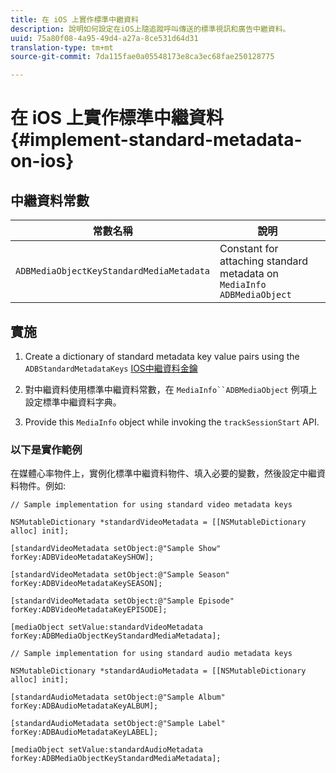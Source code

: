 ```yaml
---
title: 在 iOS 上實作標準中繼資料
description: 說明如何設定在iOS上隨追蹤呼叫傳送的標準視訊和廣告中繼資料。
uuid: 75a80f08-4a95-49d4-a27a-8ce531d64d31
translation-type: tm+mt
source-git-commit: 7da115fae0a05548173e8ca3ec68fae250128775

---
```



# 在 iOS 上實作標準中繼資料{#implement-standard-metadata-on-ios}

## 中繼資料常數

| 常數名稱 | 說明   |
|---|---|
| `ADBMediaObjectKeyStandardMediaMetadata` | Constant for attaching standard metadata on `MediaInfo ADBMediaObject` |

## 實施

1. Create a dictionary of standard metadata key value pairs using the `ADBStandardMetadataKeys`
   [IOS中繼資料金鑰](/help/sdk-implement/track-av-playback/impl-std-metadata/ios-metadata-keys.md)

1. 對中繼資料使用標準中繼資料常數，在 `MediaInfo``ADBMediaObject`   例項上設定標準中繼資料字典。

1. Provide this `MediaInfo` object while invoking the `trackSessionStart` API.

### 以下是實作範例

在媒體心率物件上，實例化標準中繼資料物件、填入必要的變數，然後設定中繼資料物件。例如:

```
// Sample implementation for using standard video metadata keys 
 
NSMutableDictionary *standardVideoMetadata = [[NSMutableDictionary alloc] init]; 
 
[standardVideoMetadata setObject:@"Sample Show" forKey:ADBVideoMetadataKeySHOW]; 
 
[standardVideoMetadata setObject:@"Sample Season" forKey:ADBVideoMetadataKeySEASON]; 
 
[standardVideoMetadata setObject:@"Sample Episode" forKey:ADBVideoMetadataKeyEPISODE]; 
 
[mediaObject setValue:standardVideoMetadata forKey:ADBMediaObjectKeyStandardMediaMetadata];
```

```
// Sample implementation for using standard audio metadata keys 
 
NSMutableDictionary *standardAudioMetadata = [[NSMutableDictionary alloc] init];  
 
[standardAudioMetadata setObject:@"Sample Album"   forKey:ADBAudioMetadataKeyALBUM];  
 
[standardAudioMetadata setObject:@"Sample Label"   forKey:ADBAudioMetadataKeyLABEL]; 
 
[mediaObject setValue:standardAudioMetadata   forKey:ADBMediaObjectKeyStandardMediaMetadata];
```


